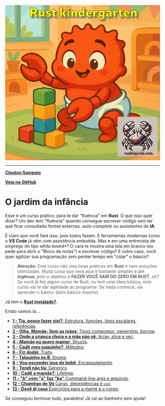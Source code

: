 <img src="logo.png" heigth=300>

---

[**Cleuton Sampaio**](https://linkedin.com/in/cleutonsampaio)

[**Veja no GitHub**](https://https://github.com/cleuton/rustingcrab/tree/main/rustkindergarten)

# O jardim da infância

Esse é um curso prático, para te dar "fluência" em **Rust**. O que isso quer dizer? Um dev tem "fluência" quando consegue escrever código sem ter que ficar consultado fontes externas, *auto-complete* ou assistentes de **IA**. 

É claro que você fará isso, pois todos fazem. E ferramentas modernas como o **VS Code** já vêm com assistência embutida. Mas e em uma entrevista de emprego do tipo *white board**? O cara te mostra uma tela em branco (ou pede para abrir o "Bloco de notas") e escrever código? E outro caso, você quer agilizar sua programação sem perder tempo em "colar" o básico? 

> **Atenção:** Este curso não visa boas práticas em **Rust** e nem soluções otimizadas. Muita coisa que verá aqui é bastante simples e até **ingênua**, pois o objetivo é **FAZER VOCÊ SAIR DO ZERO EM RUST**, ok? Se você já fez algum curso de Rust, ou tem uma ideia básica, este curso vai te dar agilidade ao programar. Se nada conhece, vai aprender o básico (bem básico mesmo).

Já tem o [**Rust instalado?**](./instalar_rust.md).

Então vamos lá... 

- [**1 - Tia, posso fazer xixi?**: Estrutura, funções, tipos escalares, referências](./licoes/licao1%20-%20do%20inicio%20bebe/).
- [**2 - Olha, Mamãe: Sem as mãos**: Tipos compostos, ownership, borrow](./licoes/licao2%20-%20sem%20as%20mãos%20-%20tipos%20compostos/).
- [**3 - Onde a criança chora e a mãe não vê**: Array, slice e vec](./licoes/licao3%20-%20%20onde%20a%20criança%20chora%20e%20a%20mãe%20não%20vê%20-%20array%20-%20slice%20-%20vec/).
- [**4 - Mamãe eu quero mamar**: Structs](./licoes/licao4%20-%20Mamae%20eu%20quero%20mamar%20-%20structs/).
- [**5 - Cadê meu suquinho?**: Métodos](./licoes/licao5%20-%20Cade%20meu%20suquinho%20-%20metodos/).
- [**6 - Fiz dodói**: Traits](./licoes/licao6%20-%20Fiz%20dodói%20-%20Traits/).
- [**7 - Talquinho no B**: Enums](./licoes/licao7%20-%20Enums/).
- [**8 - Vou esconder isso do bebê**: Encapsulamento](./licoes/licao8%20-%20Vou%20esconder%20isso%20do%20bebê%20-%20encapsulamento/).
- [**9 - Tendi não tia**: Generics](./licoes/licao9%20-%20Tendi%20não%20fessora%20-%20Generics/).
- [**10 - Cadê a mamãe?**: Lifetime](./licoes/licao10%20-%20cadê%20a%20mamãe%20-%20lifetime/).
- [**11 - "b" com "a" faz "ba"** Command-line args e arquivos](./licoes/licao11%20-%20b%20com%20a%20faz%20ba%20-%20command-line%20args/).
- [**12 - Chamêgo de Vó** Cargo, dependências e `use`](./licoes/licao12%20-%20Cargo,%20dependencies%20e%20use/).
- [**13 - Devê di casa** Exercícios para a mente e o corpo](./licoes/licao13%20-%20devê%20di%20casa%20-%20exercicios%20para%20a%20mente%20e%20o%20corpo/).

Se conseguiu terminar tudo, parabéns! Já vai ao banheiro sem ajuda!





